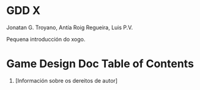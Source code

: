 # GDD X

Jonatan G. Troyano,
Antía Roig Regueira,
Luis P.V.

Pequena introducción do xogo.

# Game Design Doc Table of Contents
1. [Información sobre os dereitos de autor]
